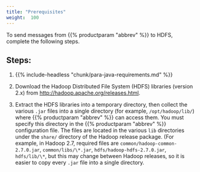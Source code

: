 ```yaml
---
title: "Prerequisites"
weight:  100
---
```

<!-- DISCLAIMER: This file is based on the syslog-ng Open Source Edition documentation https://github.com/balabit/syslog-ng-ose-guides/commit/2f4a52ee61d1ea9ad27cb4f3168b95408fddfdf2 and is used under the terms of The syslog-ng Open Source Edition Documentation License. The file has been modified by Axoflow. -->

To send messages from {{% productparam "abbrev" %}} to HDFS, complete the following steps.


## Steps:

1.  {{% include-headless "chunk/para-java-requirements.md" %}}

2.  Download the Hadoop Distributed File System (HDFS) libraries (version 2.x) from <http://hadoop.apache.org/releases.html>.

3.  Extract the HDFS libraries into a temporary directory, then collect the various `.jar` files into a single directory (for example, `/opt/hadoop/lib/`) where {{% productparam "abbrev" %}} can access them. You must specify this directory in the {{% productparam "abbrev" %}} configuration file. The files are located in the various `lib` directories under the `share/` directory of the Hadoop release package. (For example, in Hadoop 2.7, required files are `common/hadoop-common-2.7.0.jar`, `common/libs/\*.jar`, `hdfs/hadoop-hdfs-2.7.0.jar`, `hdfs/lib/\*`, but this may change between Hadoop releases, so it is easier to copy every `.jar` file into a single directory.

